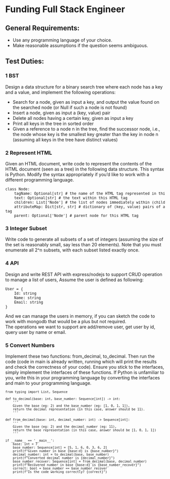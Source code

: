 # Funding Full Stack Engineer
## General Requirements:
- Use any programming language of your choice.
- Make reasonable assumptions if the question seems ambiguous.
## Test Duties:
### 1 BST
Design a data structure for a binary search tree where each node has a key and a value,
   and implement the following operations:
- Search for a node, given as input a key, and output the value found on the
  searched node (or Null if such a node is not found)
- Insert a node, given as input a (key, value) pair
- Delete all nodes having a certain key, given as input a key
- Print all keys in the tree in sorted order
- Given a reference to a node n in the tree, find the successor node, i.e., the node
  whose key is the smallest key greater than the key in node n (assuming all keys
  in the tree have distinct values)

### 2 Represent HTML
Given an HTML document, write code to represent the contents of the HTML document (seen as a tree) in the following data structure. This syntax is Python. Modify the syntax appropriately if you’d like to work with a different programming language.
<pre><small>class Node:
    tagName: Optional[str] # the name of the HTML tag represented in this node
    text: Optional[str] # the text within this HTML tag
    children: List[‘Node'] # the list of nodes immediately within (children of) this HTML tag
    attributeMap: Dict[str, str] # dictionary of (key, value) pairs of attributes in this HTML
tag
    parent: Optional['Node'] # parent node for this HTML tag
</small></pre>

### 3 Integer Subset
Write code to generate all subsets of a set of integers (assuming the size of the set is
   reasonably small, say less than 20 elements). Note that you must enumerate all 2^n
   subsets, with each subset listed exactly once.

### 4 API
Design and write REST API with express/nodejs to support CRUD operation to manage
   a list of users, Assume the user is defined as following:
<pre><small>User = {
    Id: string
    Name: string
    Email: string
}</small></pre>
And we can manage the users in memory, if you can sketch the code to work with
mongodb that would be a plus but not required.<br>
The operations we want to support are add/remove user, get user by id, query user by
name or email.

### 5 Convert Numbers
Implement these two functions: from_decimal, to_decimal. Then run the code (code in
   main is already written, running which will print the results and check the correctness of
   your code). Ensure you stick to the interfaces, simply implement the interfaces of these
   functions. If Python is unfamiliar to you, write this in your programming language by
   converting the interfaces and main to your programming language.

<pre><small><code lang="python">from typing import List, Sequence

def to_decimal(base: int, base_number: Sequence[int]) -> int:
    '''
    Given the base (eg: 2) and the base_number (eg: [1, 0, 1, 1]),
    return the decimal representation (in this case, answer should be 11).
    '''

def from_decimal(base: int, decimal_number: int) -> Sequence[int]:
    '''
    Given the base (eg: 2) and the decimal_number (eg: 11),
    return the base representation (in this case, answer should be [1, 0, 1, 1])
    '''

if __name__ == '__main__':
    base: int = 7
    base_number: Sequence[int] = [5, 1, 6, 0, 3, 6, 2]
    print(f"Given number in base {base:d} is {base_number}")
    decimal_number: int = to_decimal(base, base_number)
    print(f"Converted decimal number is {decimal_number}")
    base_number_recover: Sequence[int] = from_decimal(base, decimal_number)
    print(f"Recovered number in base {base:d} is {base_number_recover}")
    correct: bool = base_number == base_number_recover
    print(f"Is the code working correctly? {correct}")
</code></small></pre>